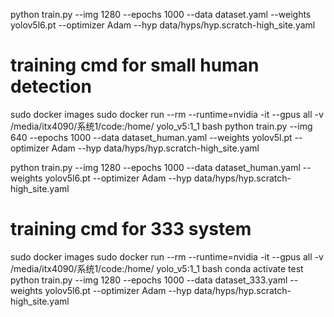 python train.py --img 1280 --epochs 1000 --data dataset.yaml --weights yolov5l6.pt --optimizer Adam --hyp data/hyps/hyp.scratch-high_site.yaml

# training cmd for small human detection
sudo docker images
sudo docker run --rm --runtime=nvidia -it --gpus all -v /media/itx4090/系统1/code:/home/ yolo_v5:1_1 bash
python train.py --img 640 --epochs 1000 --data dataset_human.yaml --weights yolov5l.pt --optimizer Adam --hyp data/hyps/hyp.scratch-high_site.yaml

python train.py --img 1280 --epochs 1000 --data dataset_human.yaml --weights yolov5l6.pt --optimizer Adam --hyp data/hyps/hyp.scratch-high_site.yaml

# training cmd for 333 system
sudo docker images
sudo docker run --rm --runtime=nvidia -it --gpus all -v /media/itx4090/系统1/code:/home/ yolo_v5:1_1 bash
conda activate test
python train.py --img 1280 --epochs 1000 --data dataset_333.yaml --weights yolov5l6.pt --optimizer Adam --hyp data/hyps/hyp.scratch-high_site.yaml